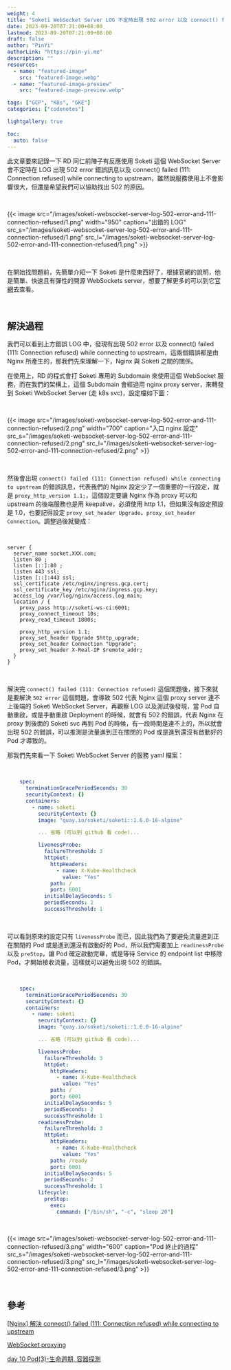 ```yaml
---
weight: 4
title: "Soketi WebSocket Server LOG 不定時出現 502 error 以及 connect() failed (111: Connection refused)"
date: 2023-09-20T07:21:00+08:00
lastmod: 2023-09-20T07:21:00+08:00
draft: false
author: "PinYi"
authorLink: "https://pin-yi.me"
description: ""
resources:
  - name: "featured-image"
    src: "featured-image.webp"
  - name: "featured-image-preview"
    src: "featured-image-preview.webp"

tags: ["GCP", "K8s", "GKE"]
categories: ["codenotes"]

lightgallery: true

toc:
  auto: false
---
```


此文章要來記錄一下 RD 同仁前陣子有反應使用 Soketi 這個 WebSocket Server 會不定時在 LOG 出現 502 error 錯誤訊息以及 connect() failed (111: Connection refused) while connecting to upstream，雖然說服務使用上不會影響很大，但還是希望我們可以協助找出 502 的原因。

<br>

{{< image src="/images/soketi-websocket-server-log-502-error-and-111-connection-refused/1.png"  width="950" caption="出錯的 LOG" src_s="/images/soketi-websocket-server-log-502-error-and-111-connection-refused/1.png" src_l="/images/soketi-websocket-server-log-502-error-and-111-connection-refused/1.png" >}}

<br>

在開始找問題前，先簡單介紹一下 Soketi 是什麼東西好了，根據官網的說明，他是簡單、快速且有彈性的開源 WebSockets server，想要了解更多的可以到它[官網](https://docs.soketi.app/)去查看。

<br>

## 解決過程

我們可以看到上方錯誤 LOG 中，發現有出現 502 error 以及 connect() failed (111: Connection refused) while connecting to upstream，這兩個錯誤都是由 Nginx 所產生的，那我們先來理解一下，Nginx 與 Soketi 之間的關係。

在使用上，RD 的程式會打 Soketi 專用的 Subdomain 來使用這個 WebSocket 服務，而在我們的架構上，這個 Subdomain 會經過用 nginx proxy server，來轉發到 Soketi WebSocket Server (走 k8s svc)，設定檔如下圖：

<br>

{{< image src="/images/soketi-websocket-server-log-502-error-and-111-connection-refused/2.png"  width="700" caption="入口 nginx 設定" src_s="/images/soketi-websocket-server-log-502-error-and-111-connection-refused/2.png" src_l="/images/soketi-websocket-server-log-502-error-and-111-connection-refused/2.png" >}}

<br>

然後會出現 `connect() failed (111: Connection refused) while connecting to upstream` 的錯誤訊息，代表我們的 Nginx 設定少了一個重要的一行設定，就是 `proxy_http_version 1.1;`，這個設定要讓 Nginx 作為 proxy 可以和 upstream 的後端服務也是用 keepalive，必須使用 http 1.1，但如果沒有設定預設是 1.0，也要記得設定 `proxy_set_header Upgrade`、`proxy_set_header Connection`。調整過後就變成：

<br>

```
server {
  server_name socket.XXX.com;
  listen 80 ;
  listen [::]:80 ;
  listen 443 ssl;
  listen [::]:443 ssl;
  ssl_certificate /etc/nginx/ingress.gcp.cert;
  ssl_certificate_key /etc/nginx/ingress.gcp.key;
  access_log /var/log/nginx/access.log main;
  location / {
    proxy_pass http://soketi-ws-ci:6001;
    proxy_connect_timeout 10s;
    proxy_read_timeout 1800s;

    proxy_http_version 1.1;
    proxy_set_header Upgrade $http_upgrade;
    proxy_set_header Connection "Upgrade";
    proxy_set_header X-Real-IP $remote_addr;
  }
}
```

<br>

解決完 `connect() failed (111: Connection refused)` 這個問題後，接下來就是要解決 `502 error` 這個問題，會導致 502 代表 Nginx 這個 proxy server 連不上後端的 Soketi WebSocket Server，再觀察 LOG 以及測試後發現，當 Pod 自動重啟，或是手動重啟 Deployment 的時候，就會有 502 的錯誤，代表 Nginx 在 proxy 到後面的 Soketi svc 再到 Pod 的時候，有一段時間是連不上的，所以就會出現 502 的錯誤，可以推測是流量進到正在關閉的 Pod 或是進到還沒有啟動好的 Pod 才導致的。

那我們先來看一下 Soketi WebSocket Server 的服務 yaml 檔案：

<br>

```yaml
    spec:
      terminationGracePeriodSeconds: 30
      securityContext: {}
      containers:
        - name: soketi
          securityContext: {}
          image: "quay.io/soketi/soketi::1.6.0-16-alpine"

          ... 省略 (可以到 github 看 code)...

          livenessProbe:
            failureThreshold: 3
            httpGet:
              httpHeaders:
                - name: X-Kube-Healthcheck
                  value: "Yes"
              path: /
              port: 6001
            initialDelaySeconds: 5
            periodSeconds: 2
            successThreshold: 1
```

<br>

可以看到原來的設定只有 `livenessProbe` 而已，因此我們為了要避免流量進到正在關閉的 Pod 或是進到還沒有啟動好的 Pod，所以我們需要加上 `readinessProbe` 以及 `preStop`，讓 Pod 確定啟動完畢，或是等待 Service 的 endpoint list 中移除 Pod，才開始接收流量，這樣就可以避免出現 502 的錯誤。

<br>

```yaml
    spec:
      terminationGracePeriodSeconds: 30
      securityContext: {}
      containers:
        - name: soketi
          securityContext: {}
          image: "quay.io/soketi/soketi::1.6.0-16-alpine"

          ... 省略 (可以到 github 看 code)...

          livenessProbe:
            failureThreshold: 3
            httpGet:
              httpHeaders:
                - name: X-Kube-Healthcheck
                  value: "Yes"
              path: /
              port: 6001
            initialDelaySeconds: 5
            periodSeconds: 2
            successThreshold: 1
          readinessProbe:
            failureThreshold: 3
            httpGet:
              httpHeaders:
                - name: X-Kube-Healthcheck
                  value: "Yes"
              path: /ready
              port: 6001
            initialDelaySeconds: 5
            periodSeconds: 2
            successThreshold: 1
          lifecycle:
            preStop:
              exec:
                command: ["/bin/sh", "-c", "sleep 20"]
```

<br>

{{< image src="/images/soketi-websocket-server-log-502-error-and-111-connection-refused/3.png"  width="600" caption="Pod 終止的過程" src_s="/images/soketi-websocket-server-log-502-error-and-111-connection-refused/3.png" src_l="/images/soketi-websocket-server-log-502-error-and-111-connection-refused/3.png" >}}

<br>

## 參考

[[Nginx] 解決 connect() failed (111: Connection refused) while connecting to upstream](https://wshs0713.github.io/posts/8c1276a7/)

[WebSocket proxying](http://nginx.org/en/docs/http/websocket.html)

[day 10 Pod(3)-生命週期, 容器探測](https://ithelp.ithome.com.tw/articles/10236314)

